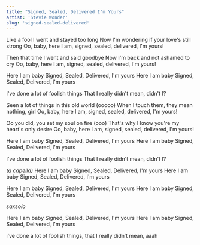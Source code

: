 ```yaml
---
title: "Signed, Sealed, Delivered I'm Yours"
artist: 'Stevie Wonder'
slug: 'signed-sealed-delivered'
---
```


Like a fool I went and stayed too long
Now I'm wondering if your love's still strong
Oo, baby, here I am, signed, sealed, delivered, I'm yours!

Then that time I went and said goodbye
Now I'm back and not ashamed to cry
Oo, baby, here I am, signed, sealed, delivered, I'm yours!

Here I am baby
Signed, Sealed, Delivered, I'm yours
Here I am baby
Signed, Sealed, Delivered, I'm yours

I've done a lot of foolish things
That I really didn't mean, didn't I?

Seen a lot of things in this old world (ooooo)
When I touch them, they mean nothing, girl
Oo, baby, here I am, signed, sealed, delivered, I'm yours!

Oo you did, you set my soul on fire (ooo)
That's why I know you're my heart's only desire
Oo, baby, here I am, signed, sealed, delivered, I'm yours!

Here I am baby
Signed, Sealed, Delivered, I'm yours
Here I am baby
Signed, Sealed, Delivered, I'm yours

I've done a lot of foolish things
That I really didn't mean, didn't I?

_(a capella)_
Here I am baby
Signed, Sealed, Delivered, I'm yours
Here I am baby
Signed, Sealed, Delivered, I'm yours

Here I am baby
Signed, Sealed, Delivered, I'm yours
Here I am baby
Signed, Sealed, Delivered, I'm yours

_saxsolo_

Here I am baby
Signed, Sealed, Delivered, I'm yours
Here I am baby
Signed, Sealed, Delivered, I'm yours

i’ve done a lot of foolish things, that I really didn’t mean, aaah
